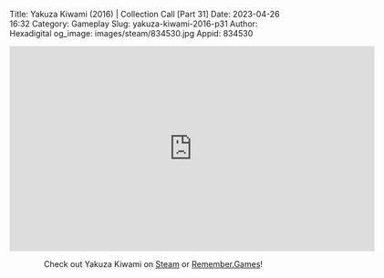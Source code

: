 Title: Yakuza Kiwami (2016) | Collection Call [Part 31]
Date: 2023-04-26 16:32
Category: Gameplay
Slug: yakuza-kiwami-2016-p31
Author: Hexadigital
og_image: images/steam/834530.jpg
Appid: 834530

<center><iframe src="https://www.youtube.com/embed/PmOPysDMzwM?feature=oembed" allow="accelerometer; autoplay; encrypted-media; gyroscope; picture-in-picture" width="640" height="360" frameborder="0"></iframe>

Check out Yakuza Kiwami on [Steam](https://store.steampowered.com/app/834530/?curator_clanid=34633900) or [Remember.Games](https://remember.games/game/342/)!</center>